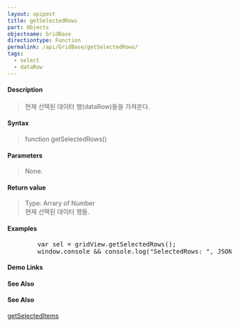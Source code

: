```yaml
---
layout: apipost
title: getSelectedRows
part: Objects
objectname: GridBase
directiontype: Function
permalink: /api/GridBase/getSelectedRows/
tags:
  - select
  - dataRow
---
```



#### Description

> 현재 선택된 데이터 행(dataRow)들을 가져온다.


#### Syntax

> function getSelectedRows()

#### Parameters

> None.

#### Return value

> Type: Arrary of Number  
> 현재 선택된 데이터 행들.

#### Examples 

<pre class="prettyprint">
        var sel = gridView.getSelectedRows();
        window.console && console.log("SelectedRows: ", JSON.stringify(sel));
</pre>

#### Demo Links
#### See Also

#### See Also
[getSelectedItems](/api/GridBase/getSelectedItems/)